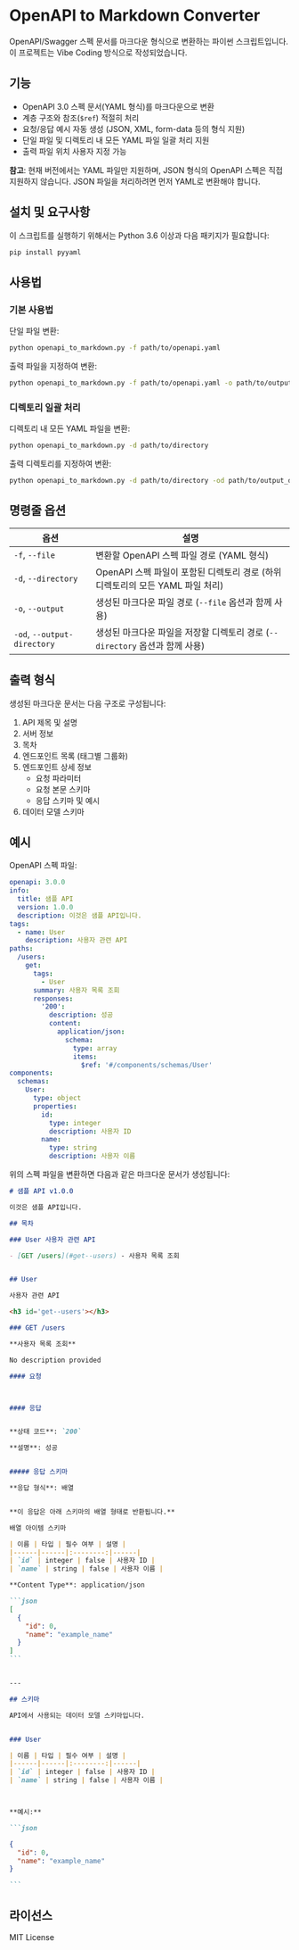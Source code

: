 # OpenAPI to Markdown Converter

OpenAPI/Swagger 스펙 문서를 마크다운 형식으로 변환하는 파이썬 스크립트입니다. 이 프로젝트는 Vibe Coding 방식으로 작성되었습니다.

## 기능

- OpenAPI 3.0 스펙 문서(YAML 형식)를 마크다운으로 변환
- 계층 구조와 참조(`$ref`) 적절히 처리
- 요청/응답 예시 자동 생성 (JSON, XML, form-data 등의 형식 지원)
- 단일 파일 및 디렉토리 내 모든 YAML 파일 일괄 처리 지원
- 출력 파일 위치 사용자 지정 가능

**참고**: 현재 버전에서는 YAML 파일만 지원하며, JSON 형식의 OpenAPI 스펙은 직접 지원하지 않습니다. JSON 파일을 처리하려면 먼저 YAML로 변환해야 합니다.

## 설치 및 요구사항

이 스크립트를 실행하기 위해서는 Python 3.6 이상과 다음 패키지가 필요합니다:

```bash
pip install pyyaml
```

## 사용법

### 기본 사용법

단일 파일 변환:

```bash
python openapi_to_markdown.py -f path/to/openapi.yaml
```

출력 파일을 지정하여 변환:

```bash
python openapi_to_markdown.py -f path/to/openapi.yaml -o path/to/output.md
```

### 디렉토리 일괄 처리

디렉토리 내 모든 YAML 파일을 변환:

```bash
python openapi_to_markdown.py -d path/to/directory
```

출력 디렉토리를 지정하여 변환:

```bash
python openapi_to_markdown.py -d path/to/directory -od path/to/output_directory
```

## 명령줄 옵션

| 옵션 | 설명 |
|------|------|
| `-f`, `--file` | 변환할 OpenAPI 스펙 파일 경로 (YAML 형식) |
| `-d`, `--directory` | OpenAPI 스펙 파일이 포함된 디렉토리 경로 (하위 디렉토리의 모든 YAML 파일 처리) |
| `-o`, `--output` | 생성된 마크다운 파일 경로 (`--file` 옵션과 함께 사용) |
| `-od`, `--output-directory` | 생성된 마크다운 파일을 저장할 디렉토리 경로 (`--directory` 옵션과 함께 사용) |

## 출력 형식

생성된 마크다운 문서는 다음 구조로 구성됩니다:

1. API 제목 및 설명
2. 서버 정보
3. 목차
4. 엔드포인트 목록 (태그별 그룹화)
5. 엔드포인트 상세 정보
   - 요청 파라미터
   - 요청 본문 스키마
   - 응답 스키마 및 예시
6. 데이터 모델 스키마

## 예시

OpenAPI 스펙 파일:

```yaml
openapi: 3.0.0
info:
  title: 샘플 API
  version: 1.0.0
  description: 이것은 샘플 API입니다.
tags:
  - name: User
    description: 사용자 관련 API
paths:
  /users:
    get:
      tags:
        - User
      summary: 사용자 목록 조회
      responses:
        '200':
          description: 성공
          content:
            application/json:
              schema:
                type: array
                items:
                  $ref: '#/components/schemas/User'
components:
  schemas:
    User:
      type: object
      properties:
        id:
          type: integer
          description: 사용자 ID
        name:
          type: string
          description: 사용자 이름
```

위의 스펙 파일을 변환하면 다음과 같은 마크다운 문서가 생성됩니다:

````markdown
# 샘플 API v1.0.0

이것은 샘플 API입니다.

## 목차

### User 사용자 관련 API

- [GET /users](#get--users) - 사용자 목록 조회


## User

사용자 관련 API

<h3 id='get--users'></h3>

### GET /users

**사용자 목록 조회**

No description provided

#### 요청



#### 응답


**상태 코드**: `200`

**설명**: 성공


##### 응답 스키마

**응답 형식**: 배열


**이 응답은 아래 스키마의 배열 형태로 반환됩니다.**

배열 아이템 스키마

| 이름 | 타입 | 필수 여부 | 설명 |
|------|------|:--------:|------|
| `id` | integer | false | 사용자 ID |
| `name` | string | false | 사용자 이름 |

**Content Type**: application/json

```json
[
  {
    "id": 0,
    "name": "example_name"
  }
]
```


---

## 스키마

API에서 사용되는 데이터 모델 스키마입니다.


### User

| 이름 | 타입 | 필수 여부 | 설명 |
|------|------|:--------:|------|
| `id` | integer | false | 사용자 ID |
| `name` | string | false | 사용자 이름 |



**예시:**

```json

{
  "id": 0,
  "name": "example_name"
}

```
````

## 라이선스

MIT License